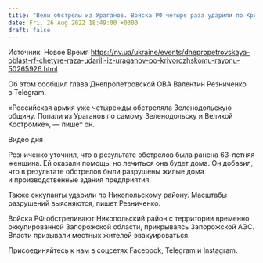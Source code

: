 ```yaml
---
title: "Вели обстрелы из Ураганов. Войска РФ четыре раза ударили по Криворожскому району — глава Днепропетровской ОВА"
date: Fri, 26 Aug 2022 18:49:00 +0300
draft: false
---
```

Источник: Новое Время https://nv.ua/ukraine/events/dnepropetrovskaya-oblast-rf-chetyre-raza-udarili-iz-uraganov-po-krivorozhskomu-rayonu-50265926.html


Об этом сообщил глава Днепропетровской ОВА Валентин Резниченко в Telegram.

«Российская армия уже четырежды обстреляла Зеленодольскую общину. Попали из Ураганов по самому Зеленодольску и Великой Костромке», — пишет он.

 Видео дня   

Резниченко уточнил, что в результате обстрелов была ранена 63-летняя женщина. Ей оказали помощь, но лечиться она будет дома. Он добавил, что в результате обстрелов были разрушены жилые дома и производственные здания предприятия.

Также оккупанты ударили по Никопольскому району. Масштабы разрушений выясняются, пишет Резниченко.

Войска РФ обстреливают Никопольский район с территории временно оккупированной Запорожской области, прикрываясь Запорожской АЭС. Власти призывали местных жителей эвакуироваться.

Присоединяйтесь к нам в соцсетях Facebook, Telegram и Instagram.
